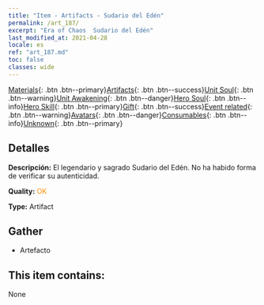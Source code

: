 ```yaml
---
title: "Item - Artifacts - Sudario del Edén"
permalink: /art_187/
excerpt: "Era of Chaos  Sudario del Edén"
last_modified_at: 2021-04-28
locale: es
ref: "art_187.md"
toc: false
classes: wide
---
```

 [Materials](/ItemsES/){: .btn .btn--primary}[Artifacts](/ItemsES/Artifacts/){: .btn .btn--success}[Unit Soul](/ItemsES/UnitSoul/){: .btn .btn--warning}[Unit Awakening](/ItemsES/UnitAwakening/){: .btn .btn--danger}[Hero Soul](/ItemsES/HeroSoul/){: .btn .btn--info}[Hero Skill](/ItemsES/HeroSkill/){: .btn .btn--primary}[Gift](/ItemsES/Gift/){: .btn .btn--success}[Event related](/ItemsES/Events/){: .btn .btn--warning}[Avatars](/ItemsES/Avatars/){: .btn .btn--danger}[Consumables](/ItemsES/Consumables/){: .btn .btn--info}[Unknown](/ItemsES/Unknown/){: .btn .btn--primary}

## Detalles
 **Descripción:** El legendario y sagrado Sudario del Edén. No ha habido forma de verificar su autenticidad.

 **Quality:** <span style="color: #FF8C00">OK</span>

 **Type:** Artifact

## Gather

*    Artefacto 

## This item contains:

  None

